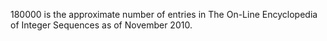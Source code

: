 180000 is the approximate number of entries in The On-Line Encyclopedia of Integer Sequences as of November 2010.